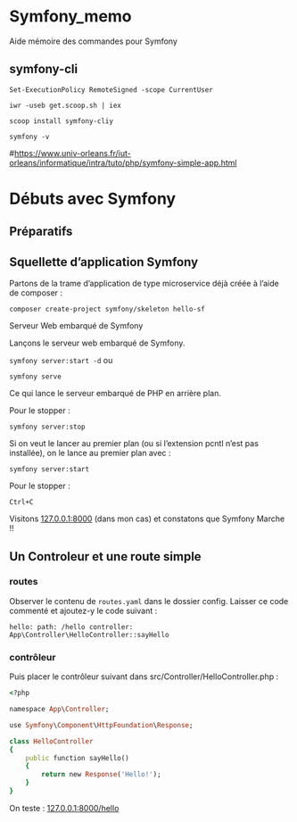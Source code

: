 # Symfony_memo
Aide mémoire des commandes pour Symfony

## symfony-cli

`Set-ExecutionPolicy RemoteSigned -scope CurrentUser`

`iwr -useb get.scoop.sh | iex`

`scoop install symfony-cliy`

`symfony -v`

#https://www.univ-orleans.fr/iut-orleans/informatique/intra/tuto/php/symfony-simple-app.html

# Débuts avec Symfony

## Préparatifs

## Squellette d’application Symfony

Partons de la trame d’application de type microservice déjà créée à l’aide de composer :

`composer create-project symfony/skeleton hello-sf`

Serveur Web embarqué de Symfony

Lançons le serveur web embarqué de Symfony.

`symfony server:start -d`
ou

`symfony serve`

Ce qui lance le serveur embarqué de PHP en arrière plan.

Pour le stopper :

`symfony server:stop`

Si on veut le lancer au premier plan (ou si l’extension pcntl n’est pas installée), on le lance au premier plan avec :

`symfony server:start`

Pour le stopper :

`Ctrl+C`

Visitons [127.0.0.1:8000]([127.0.0.1:8000](https://127.0.0.1:8000/)) (dans mon cas) et constatons que Symfony Marche !!

## Un Controleur et une route simple

### routes
Observer le contenu de `routes.yaml` dans le dossier config. Laisser ce code commenté et ajoutez-y le code suivant :

`hello:
    path: /hello
    controller: App\Controller\HelloController::sayHello`

### contrôleur
Puis placer le contrôleur suivant dans src/Controller/HelloController.php :

``` ruby
<?php

namespace App\Controller;

use Symfony\Component\HttpFoundation\Response;

class HelloController
{
    public function sayHello()
    {
        return new Response('Hello!');
    }
}
```
On teste : [127.0.0.1:8000/hello](https://127.0.0.1:8000/hello)



































